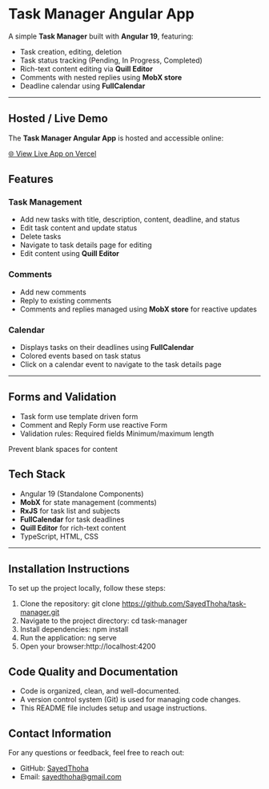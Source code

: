 # Task Manager Angular App

A simple **Task Manager** built with **Angular 19**, featuring:

- Task creation, editing, deletion
- Task status tracking (Pending, In Progress, Completed)
- Rich-text content editing via **Quill Editor**
- Comments with nested replies using **MobX store**
- Deadline calendar using **FullCalendar**

---

## Hosted / Live Demo

The **Task Manager Angular App** is hosted and accessible online:

[🌐 View Live App on Vercel](https://task-manager-puce-tau.vercel.app/)

## Features

### Task Management

- Add new tasks with title, description, content, deadline, and status
- Edit task content and update status
- Delete tasks
- Navigate to task details page for editing
- Edit content using **Quill Editor**


### Comments

- Add new comments
- Reply to existing comments
- Comments and replies managed using **MobX store** for reactive updates

### Calendar

- Displays tasks on their deadlines using **FullCalendar**
- Colored events based on task status
- Click on a calendar event to navigate to the task details page

---

## Forms and Validation

- Task form use template driven form
- Comment and Reply Form use reactive Form 
- Validation rules:
Required fields
Minimum/maximum length

Prevent blank spaces for content

## Tech Stack

- Angular 19 (Standalone Components)
- **MobX** for state management (comments)
- **RxJS** for task list and subjects
- **FullCalendar** for task deadlines
- **Quill Editor** for rich-text content
- TypeScript, HTML, CSS

---

## Installation Instructions

To set up the project locally, follow these steps:

1. Clone the repository:
   git clone https://github.com/SayedThoha/task-manager.git
2. Navigate to the project directory:
   cd task-manager
3. Install dependencies: npm install
4. Run the application: ng serve
5. Open your browser:http://localhost:4200



## Code Quality and Documentation
- Code is organized, clean, and well-documented.
- A version control system (Git) is used for managing code changes.
- This README file includes setup and usage instructions.


## Contact Information
For any questions or feedback, feel free to reach out:
- GitHub: [SayedThoha](https://github.com/SayedThoha)
- Email: sayedthoha@gmail.com
